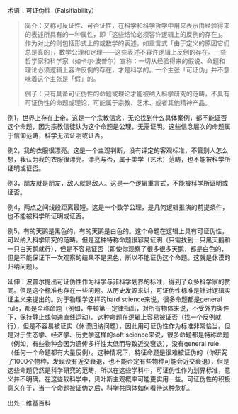 术语：可证伪性（Falsifiability）

>
>简介：又称可反证性、可否证性，在科学和科学哲学中用来表示由经验得来的表述所具有的一种属性，即「这些结论必须容许逻辑上的反例的存在」。作为对比的则包括形式上的或数学的表述，如重言式「由于定义的原因它们总是真的」，数学公理和定理——这些表述不容许逻辑上反例的存在。一些哲学家和科学家（如卡尔·波普尔）宣称：一切从经验得来的假说、命题和理论必须逻辑上容许反例的存在，才是科学的。一个主张「可证伪」并不意味着这个主张是「假」的。
>
>例子：只有具备可证伪性的命题或理论才能被纳入科学研究的范畴，不具有可证伪性的命题或理论，可能属于宗教、艺术、或者其他精神产品。
>
>
例1，世界上存在上帝。这是一个宗教信念，无论找到什么具体案例，都不能证否这个命题，因为宗教信徒认为这个命题是公理，无需证明。这些信念层次的命题属于信仰范畴，科学无法证明或证否。  
>
例2，我的衣服很漂亮。这是一个主观判断，没有评定的客观标准，不管别人怎么想，我认为我的衣服很漂亮。漂亮与否，属于美学（艺术）范畴，也不能被科学所证明或证否。
>
例3，朋友就是朋友，敌人就是敌人。这是一个逻辑重言式，不能被科学所证明或证否。
>
例4，两点之间线段距离最短。这是一个数学公理，是几何逻辑推演的前提条件，也不能被科学所证明或证否。
>
例5，有的天鹅是黑色的，有的天鹅是白色的。这个命题在逻辑上具有可证伪性，可以纳入科学研究的范畴。但是这种特称命题很容易证明（只需找到一只黑天鹅和一只白天鹅就行），但是不容易证否（即使你观察了很多很多天鹅，都是白色的，但是不能保证下一次观察的结果不是黑色，所以不能证伪这个命题。这就是休谟的归纳问题）。
>
延伸：波普尔提出可证伪性作为科学与非科学划界的标准，得到了众多科学家的赞同。但是这个标准也存在一些问题。从历史发源来讲，可证伪性标准是针对逻辑实证主义来提出的。对于物理学这样的hard science来说，很多命题都是general rule，都是全称命题（例如，牛顿第一定律指出，对所有物体来说，不受外力条件下，保持静止或匀速直线运动）。这种命题在逻辑上容易被证否（找一个反例就行），但是不容易被证实（休谟归纳问题），因此用可证伪性作为标准非常恰当。但是对于生态学、经济学、历史学这样的soft science来说，很多命题都是特称命题（例如，有些物种会因为遗传多样性太低而导致近交衰退），没有general rule（任何一个命题都有大量反例）。这种情况下，特征命题是很难被证伪的（你研究了1000个物种，发现没有近交衰退，也不能否定有些物种可能会近交衰退），但是这些命题仍然是科学研究的范畴，所以在这些学科中，可证伪性作为划界标准，意义并不明确。在这些软科学中，贝叶斯主观概率可能更实用一些。可证伪性的积极意义在于，当一个命题被证伪之后，科学共同体如何看待这种危机。
>
出处：维基百科